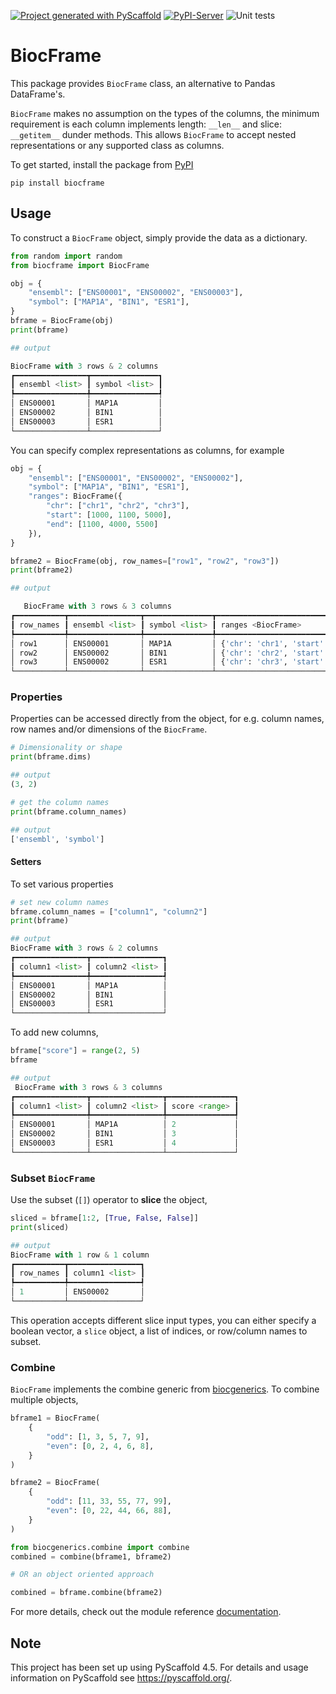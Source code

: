 <!-- These are examples of badges you might want to add to your README:
     please update the URLs accordingly

[![Built Status](https://api.cirrus-ci.com/github/<USER>/BiocFrame.svg?branch=main)](https://cirrus-ci.com/github/<USER>/BiocFrame)
[![ReadTheDocs](https://readthedocs.org/projects/BiocFrame/badge/?version=latest)](https://BiocFrame.readthedocs.io/en/stable/)
[![Coveralls](https://img.shields.io/coveralls/github/<USER>/BiocFrame/main.svg)](https://coveralls.io/r/<USER>/BiocFrame)
[![PyPI-Server](https://img.shields.io/pypi/v/BiocFrame.svg)](https://pypi.org/project/BiocFrame/)
[![Conda-Forge](https://img.shields.io/conda/vn/conda-forge/BiocFrame.svg)](https://anaconda.org/conda-forge/BiocFrame)
[![Monthly Downloads](https://pepy.tech/badge/BiocFrame/month)](https://pepy.tech/project/BiocFrame)
[![Twitter](https://img.shields.io/twitter/url/http/shields.io.svg?style=social&label=Twitter)](https://twitter.com/BiocFrame)
-->

[![Project generated with PyScaffold](https://img.shields.io/badge/-PyScaffold-005CA0?logo=pyscaffold)](https://pyscaffold.org/)
[![PyPI-Server](https://img.shields.io/pypi/v/BiocFrame.svg)](https://pypi.org/project/BiocFrame/)
![Unit tests](https://github.com/BiocPy/BiocFrame/actions/workflows/pypi-test.yml/badge.svg)

# BiocFrame

This package provides `BiocFrame` class, an alternative to Pandas DataFrame's.

`BiocFrame` makes no assumption on the types of the columns, the minimum requirement is each column implements length: `__len__` and slice: `__getitem__` dunder methods. This allows `BiocFrame` to accept nested representations or any supported class as columns.


To get started, install the package from [PyPI](https://pypi.org/project/biocframe/)

```shell
pip install biocframe
```

## Usage

To construct a `BiocFrame` object, simply provide the data as a dictionary. 

```python
from random import random
from biocframe import BiocFrame

obj = {
    "ensembl": ["ENS00001", "ENS00002", "ENS00003"],
    "symbol": ["MAP1A", "BIN1", "ESR1"],
}
bframe = BiocFrame(obj)
print(bframe)

## output

BiocFrame with 3 rows & 2 columns 
┏━━━━━━━━━━━━━━━━┳━━━━━━━━━━━━━━━┓
┃ ensembl <list> ┃ symbol <list> ┃
┡━━━━━━━━━━━━━━━━╇━━━━━━━━━━━━━━━┩
│ ENS00001       │ MAP1A         │
│ ENS00002       │ BIN1          │
│ ENS00003       │ ESR1          │
└────────────────┴───────────────┘
```

You can specify complex representations as columns, for example

```python
obj = {
    "ensembl": ["ENS00001", "ENS00002", "ENS00002"],
    "symbol": ["MAP1A", "BIN1", "ESR1"],
    "ranges": BiocFrame({
        "chr": ["chr1", "chr2", "chr3"],
        "start": [1000, 1100, 5000],
        "end": [1100, 4000, 5500]
    }),
}

bframe2 = BiocFrame(obj, row_names=["row1", "row2", "row3"])
print(bframe2)

## output

   BiocFrame with 3 rows & 3 columns                              
┏━━━━━━━━━━━┳━━━━━━━━━━━━━━━━┳━━━━━━━━━━━━━━━┳━━━━━━━━━━━━━━━━━━━━━━━━━━━━━━━━━━━━━━━━━━━━━┓
┃ row_names ┃ ensembl <list> ┃ symbol <list> ┃ ranges <BiocFrame>                          ┃
┡━━━━━━━━━━━╇━━━━━━━━━━━━━━━━╇━━━━━━━━━━━━━━━╇━━━━━━━━━━━━━━━━━━━━━━━━━━━━━━━━━━━━━━━━━━━━━┩
│ row1      │ ENS00001       │ MAP1A         │ {'chr': 'chr1', 'start': 1000, 'end': 1100} │
│ row2      │ ENS00002       │ BIN1          │ {'chr': 'chr2', 'start': 1100, 'end': 4000} │
│ row3      │ ENS00002       │ ESR1          │ {'chr': 'chr3', 'start': 5000, 'end': 5500} │
└───────────┴────────────────┴───────────────┴─────────────────────────────────────────────┘
```

### Properties

Properties can be accessed directly from the object, for e.g. column names, row names and/or dimensions of the `BiocFrame`.

```python
# Dimensionality or shape
print(bframe.dims)

## output
(3, 2)

# get the column names
print(bframe.column_names)

## output
['ensembl', 'symbol']
```

#### Setters

To set various properties

```python
# set new column names
bframe.column_names = ["column1", "column2"]
print(bframe)

## output
BiocFrame with 3 rows & 2 columns 
┏━━━━━━━━━━━━━━━━┳━━━━━━━━━━━━━━━━┓
┃ column1 <list> ┃ column2 <list> ┃
┡━━━━━━━━━━━━━━━━╇━━━━━━━━━━━━━━━━┩
│ ENS00001       │ MAP1A          │
│ ENS00002       │ BIN1           │
│ ENS00003       │ ESR1           │
└────────────────┴────────────────┘
```

To add new columns,

```python
bframe["score"] = range(2, 5)
bframe

## output
 BiocFrame with 3 rows & 3 columns         
┏━━━━━━━━━━━━━━━━┳━━━━━━━━━━━━━━━━┳━━━━━━━━━━━━━━━┓
┃ column1 <list> ┃ column2 <list> ┃ score <range> ┃
┡━━━━━━━━━━━━━━━━╇━━━━━━━━━━━━━━━━╇━━━━━━━━━━━━━━━┩
│ ENS00001       │ MAP1A          │ 2             │
│ ENS00002       │ BIN1           │ 3             │
│ ENS00003       │ ESR1           │ 4             │
└────────────────┴────────────────┴───────────────┘
```

### Subset `BiocFrame`

Use the subset (`[]`) operator to **slice** the object,

```python
sliced = bframe[1:2, [True, False, False]]
print(sliced)

## output
BiocFrame with 1 row & 1 column            
┏━━━━━━━━━━━┳━━━━━━━━━━━━━━━━┓
┃ row_names ┃ column1 <list> ┃
┡━━━━━━━━━━━╇━━━━━━━━━━━━━━━━┩
│ 1         │ ENS00002       │
└───────────┴────────────────┘

```

This operation accepts different slice input types, you can either specify a boolean vector, a `slice` object, a list of indices, or row/column names to subset.


### Combine

`BiocFrame` implements the combine generic from [biocgenerics](https://github.com/BiocPy/generics). To combine multiple objects,

```python
bframe1 = BiocFrame(
    {
        "odd": [1, 3, 5, 7, 9],
        "even": [0, 2, 4, 6, 8],
    }
)

bframe2 = BiocFrame(
    {
        "odd": [11, 33, 55, 77, 99],
        "even": [0, 22, 44, 66, 88],
    }
)

from biocgenerics.combine import combine
combined = combine(bframe1, bframe2)

# OR an object oriented approach

combined = bframe.combine(bframe2)
```

For more details, check out the module reference [documentation](https://biocpy.github.io/BiocFrame/api/biocframe.html#biocframe.BiocFrame.BiocFrame).


<!-- pyscaffold-notes -->

## Note

This project has been set up using PyScaffold 4.5. For details and usage
information on PyScaffold see https://pyscaffold.org/.
